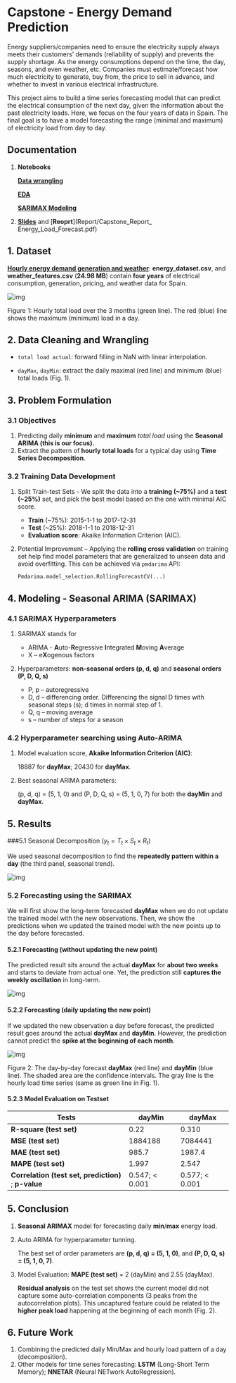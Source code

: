# Capstone - **Energy Demand Prediction**

Energy suppliers/companies need to ensure the electricity supply always meets their customers’ demands (reliability of supply) and prevents the supply shortage. As the energy consumptions depend on the time, the day, seasons, and even weather, etc. Companies must estimate/forecast how much electricity to generate, buy from, the price to sell in advance, and whether to invest in various electrical infrastructure.

This project aims to build a time series forecasting model that can predict the electrical consumption of the next day, given the information about the past electricity loads. Here, we focus on the four years of data in Spain. The final goal is to have a model forecasting the range (minimal and maximum) of electricity load from day to day.

## Documentation

1. **Notebooks**

   [**Data wrangling**](https://nbviewer.jupyter.org/github/mendyhsu/Capstone/blob/master/a_data_wrangling.ipynb)

   [**EDA**](b_EDA.ipynb)

   [**SARIMAX Modeling**](d_TimeSeriesModeling.ipynb)

   

2.  [**Slides**](Report/Capstone_Slides_%20Energy_Load_Forecast.pdf) and [**Reoprt**](Report/Capstone_Report_ Energy_Load_Forecast.pdf) 



## **1. Dataset**

 [**Hourly energy demand generation and weather**](https://www.kaggle.com/nicholasjhana/energy-consumption-generation-prices-and-weather): **energy_dataset.csv**, and **weather_features.csv** (**24.98 MB**) contain **four years** of electrical consumption, generation, pricing, and weather data for Spain. 

![img](EDA_fig/hourly_load.png)

Figure 1: Hourly total load over the 3 months (green line). The red (blue) line shows the maximum (minimum) load in a day.



## 2. Data Cleaning and Wrangling

* `total load actual`: forward filling in NaN with linear interpolation.

* `dayMax`, `dayMin`: extract the daily maximal (red line) and minimum (blue) total loads (Fig. 1).



## 3. Problem Formulation

### 3.1 Objectives

1. Predicting daily **minimum** and **maximum** *total load* using the **Seasonal ARIMA (this is our focus).**
2. Extract the pattern of **hourly total loads** for a typical day using **Time Series Decomposition**.



### 3.2 Training Data Development

1. Split Train-test Sets - We split the data into a **training (~75%)** and a **test (~25%)** set, and pick the best model based on the one with minimal AIC score.
   * **Train** (~75%): 2015-1-1 to 2017-12-31
   * **Test** (~25%): 2018-1-1 to 2018-12-31
   * **Evaluation score**: Akaike Information Criterion (AIC).

 

2. Potential Improvement – Applying the **rolling cross validation** on training set help find model parameters that are generalized to unseen data and avoid overfitting. This can be achieved via `pmdarima` API:

   `Pmdarima.model_selection.RollingForecastCV(...)`



## 4. Modeling - Seasonal ARIMA (SARIMAX)

### 4.1 SARIMAX Hyperparameters

1. SARIMAX stands for
   * ARIMA - **A**uto-**R**egressive **I**ntegrated **M**oving **A**verage
   * X – e**X**ogenous factors

 

2. Hyperparameters: **non-seasonal orders (p, d, q)** and **seasonal orders (P, D, Q, s)**
   * P, p – autoregressive
   * D, d – differencing order. Differencing the signal D times with seasonal steps (s); d times in normal step of 1.
   * Q, q – moving average
   * s – number of steps for a season 

 

### 4.2 Hyperparameter searching using Auto-ARIMA

1. Model evaluation score, **Akaike Information Criterion (AIC)**: 

   18887 for **dayMax**; 20430 for **dayMax**.

2. Best seasonal ARIMA parameters: 

   (p, d, q) = (5, 1, 0) and (P, D, Q, s) = (5, 1, 0, 7) for both the **dayMin** and **dayMax**.



## 5. Results

###5.1 Seasonal Decomposition ($y_t=T_t\times S_t\times R_t$)

We used seasonal decomposition to find the **repeatedly pattern within a day** (the third panel, seasonal trend).

![img](EDA_fig/seasonal_decompose_total_load.png)



### 5.2 Forecasting using the SARIMAX 

We will first show the long-term forecasted **dayMax** when we do not update the trained model with the new observations. Then, we show the predictions when we updated the trained model with the new points up to the day before forecasted.

#### 5.2.1 Forecasting (without updating the new point)

The predicted result sits around the actual **dayMax** for **about two weeks** and starts to deviate from actual one. Yet, the prediction still **captures the weekly oscillation** in long-term. 

![img](EDA_fig/dayMax_Forecast_noDailyUpdate.png)

#### 5.2.2 Forecasting (daily updating the new point)

If we updated the new observation a day before forecast, the predicted result goes around the actual **dayMax** and **dayMin**. However, the prediction cannot predict the **spike at the beginning of each month**.

![img](EDA_fig/Load_Forecast_2018.png)

Figure 2: The day-by-day forecast **dayMax** (red line) and **dayMin** (blue line). The shaded area are the confidence intervals. The gray line is the hourly load time series (same as green line in Fig. 1).

#### 5.2.3 Model Evaluation on Testset

| Tests                                                | **dayMin**      | **dayMax**      |
| ---------------------------------------------------- | --------------- | --------------- |
| **R-square (test set)**                              | 0.22            | 0.310           |
| **MSE (test set)**                                   | 1884188         | 7084441         |
| **MAE (test set)**                                   | 985.7           | 1987.4          |
| **MAPE (test set)**                                  | 1.997           | 2.547           |
| **Correlation (test set, prediction)** ; **p-value** | 0.547;  < 0.001 | 0.577;  < 0.001 |



## 5. Conclusion

1. **Seasonal ARIMAX** model for forecasting daily **min**/**max** energy load.

2. Auto ARIMA for hyperparameter tunning. 

   The best set of order parameters are **(p, d, q) = (5, 1, 0)**, and **(P, D, Q, s) = (5, 1, 0, 7)**. 

3. Model Evaluation: **MAPE (test set)** = 2 (dayMin) and 2.55 (dayMax).

   **Residual analysis** on the test set shows the current model did not capture some auto-correlation components (3 peaks from the autocorrelation plots). This uncaptured feature could be related to the **higher peak load** happening at the beginning of each month (Fig. 2).



## 6. Future Work

1. Combining the predicted daily Min/Max and hourly load pattern of a day (decomposition).
2. Other models for time series forecasting:  **LSTM** (Long-Short Term Memory); **NNETAR** (Neural NETwork AutoRegression).

 

